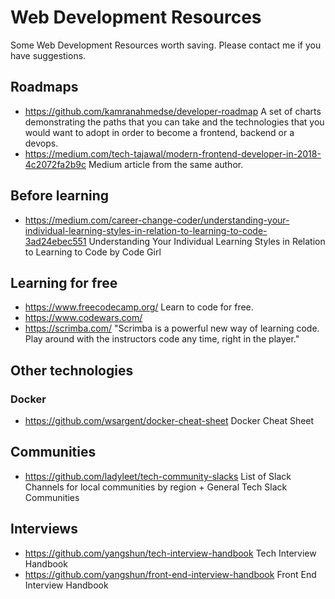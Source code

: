 # Web Development Resources
Some Web Development Resources worth saving. Please contact me if you have suggestions.

## Roadmaps
* https://github.com/kamranahmedse/developer-roadmap A set of charts demonstrating the paths that you can take and the technologies that you would want to adopt in order to become a frontend, backend or a devops.
* https://medium.com/tech-tajawal/modern-frontend-developer-in-2018-4c2072fa2b9c Medium article from the same author.

## Before learning
* https://medium.com/career-change-coder/understanding-your-individual-learning-styles-in-relation-to-learning-to-code-3ad24ebec551
Understanding Your Individual Learning Styles in Relation to Learning to Code by Code Girl

## Learning for free
* https://www.freecodecamp.org/ Learn to code for free.
* https://www.codewars.com/ 
* https://scrimba.com/ "Scrimba is a powerful new way of learning code. Play around with the instructors code any time, right in the player."

## Other technologies
### Docker
* https://github.com/wsargent/docker-cheat-sheet Docker Cheat Sheet

## Communities
* https://github.com/ladyleet/tech-community-slacks List of Slack Channels for local communities by region + General Tech Slack Communities

## Interviews
* https://github.com/yangshun/tech-interview-handbook Tech Interview Handbook
* https://github.com/yangshun/front-end-interview-handbook Front End Interview Handbook
